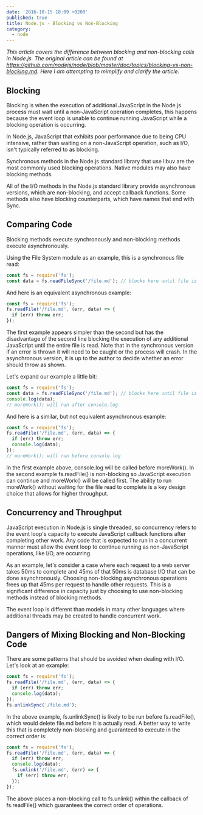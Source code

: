 ```yaml
---
date: '2016-10-15 18:09 +0200'
published: true
title: Node.js - Blocking vs Non-Blocking
category:
  - node
---
```

*This article covers the difference between blocking and non-blocking calls in Node.js. The original article can be found at https://github.com/nodejs/node/blob/master/doc/topics/blocking-vs-non-blocking.md. Here I am attempting to mimplify and clarify the article.*
## Blocking

Blocking is when the execution of additional JavaScript in the Node.js process must wait until a non-JavaScript operation completes, this happens because the event loop is unable to continue running JavaScript while a blocking operation is occurring.

In Node.js, JavaScript that exhibits poor performance due to being CPU intensive, rather than waiting on a non-JavaScript operation, such as I/O, isn't typically referred to as blocking.

Synchronous methods in the Node.js standard library that use libuv are the most commonly used blocking operations. Native modules may also have blocking methods.

All of the I/O methods in the Node.js standard library provide asynchronous versions, which are non-blocking, and accept callback functions. Some methods also have blocking counterparts, which have names that end with Sync.

## Comparing Code

Blocking methods execute synchronously and non-blocking methods execute asynchronously.

Using the File System module as an example, this is a synchronous file read:

```javascript
const fs = require('fs');
const data = fs.readFileSync('/file.md'); // blocks here until file is read
```

And here is an equivalent asynchronous example:

```javascript
const fs = require('fs');
fs.readFile('/file.md', (err, data) => {
  if (err) throw err;
});
```

The first example appears simpler than the second but has the disadvantage of the second line blocking the execution of any additional JavaScript until the entire file is read. Note that in the synchronous version if an error is thrown it will need to be caught or the process will crash. In the asynchronous version, it is up to the author to decide whether an error should throw as shown.

Let's expand our example a little bit:

```javascript
const fs = require('fs');
const data = fs.readFileSync('/file.md'); // blocks here until file is read
console.log(data);
// moreWork(); will run after console.log
```

And here is a similar, but not equivalent asynchronous example:

```javascript
const fs = require('fs');
fs.readFile('/file.md', (err, data) => {
  if (err) throw err;
  console.log(data);
});
// moreWork(); will run before console.log
```

In the first example above, console.log will be called before moreWork(). In the second example fs.readFile() is non-blocking so JavaScript execution can continue and moreWork() will be called first. The ability to run moreWork() without waiting for the file read to complete is a key design choice that allows for higher throughput.

## Concurrency and Throughput

JavaScript execution in Node.js is single threaded, so concurrency refers to the event loop's capacity to execute JavaScript callback functions after completing other work. Any code that is expected to run in a concurrent manner must allow the event loop to continue running as non-JavaScript operations, like I/O, are occurring.

As an example, let's consider a case where each request to a web server takes 50ms to complete and 45ms of that 50ms is database I/O that can be done asynchronously. Choosing non-blocking asynchronous operations frees up that 45ms per request to handle other requests. This is a significant difference in capacity just by choosing to use non-blocking methods instead of blocking methods.

The event loop is different than models in many other languages where additional threads may be created to handle concurrent work.

## Dangers of Mixing Blocking and Non-Blocking Code

There are some patterns that should be avoided when dealing with I/O. Let's look at an example:

```javascript
const fs = require('fs');
fs.readFile('/file.md', (err, data) => {
  if (err) throw err;
  console.log(data);
});
fs.unlinkSync('/file.md');
```

In the above example, fs.unlinkSync() is likely to be run before fs.readFile(), which would delete file.md before it is actually read. A better way to write this that is completely non-blocking and guaranteed to execute in the correct order is:

```javascript
const fs = require('fs');
fs.readFile('/file.md', (err, data) => {
  if (err) throw err;
  console.log(data);
  fs.unlink('/file.md', (err) => {
    if (err) throw err;
  });
});
```

The above places a non-blocking call to fs.unlink() within the callback of fs.readFile() which guarantees the correct order of operations.